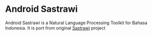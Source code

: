 # Android Sastrawi
Android Sastrawi is a Natural Language Processing Toolkit for Bahasa Indonesia. It is port from original [Sastrawi](https://github.com/sastrawi/sastrawi) project